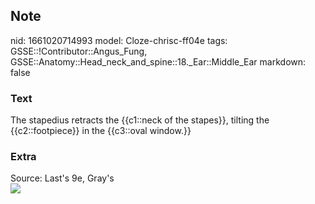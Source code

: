 ## Note
nid: 1661020714993
model: Cloze-chrisc-ff04e
tags: GSSE::!Contributor::Angus_Fung, GSSE::Anatomy::Head_neck_and_spine::18._Ear::Middle_Ear
markdown: false

### Text
The stapedius retracts the {{c1::neck of the stapes}}, tilting the {{c2::footpiece}} in the {{c3::oval window.}}

### Extra
<div>
  Source: Last's 9e, Gray's
</div><img src=
"paste-2943b2964799d7376e3916542132def53a008732.jpg">

